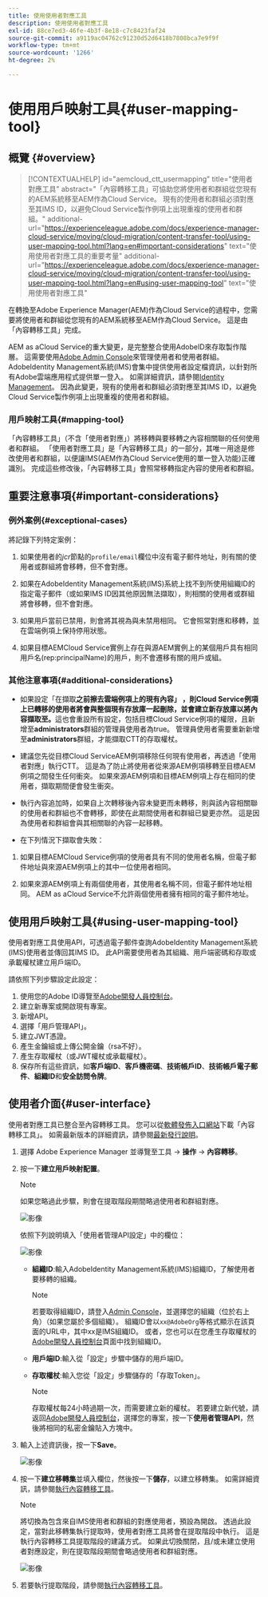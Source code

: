 ```yaml
---
title: 使用使用者對應工具
description: 使用使用者對應工具
exl-id: 88ce7ed3-46fe-4b3f-8e18-c7c8423faf24
source-git-commit: a9119ac04762c91230d52d6418b7808bca7e9f9f
workflow-type: tm+mt
source-wordcount: '1266'
ht-degree: 2%

---
```


# 使用用戶映射工具{#user-mapping-tool}

## 概覽 {#overview}

>[!CONTEXTUALHELP]
>id="aemcloud_ctt_usermapping"
>title="使用者對應工具"
>abstract="「內容轉移工具」可協助您將使用者和群組從您現有的AEM系統移至AEM作為Cloud Service。 現有的使用者和群組必須對應至其IMS ID，以避免Cloud Service製作例項上出現重複的使用者和群組。"
>additional-url="https://experienceleague.adobe.com/docs/experience-manager-cloud-service/moving/cloud-migration/content-transfer-tool/using-user-mapping-tool.html?lang=en#important-considerations" text="使用使用者對應工具的重要考量"
>additional-url="https://experienceleague.adobe.com/docs/experience-manager-cloud-service/moving/cloud-migration/content-transfer-tool/using-user-mapping-tool.html?lang=en#using-user-mapping-tool" text="使用使用者對應工具"

在轉換至Adobe Experience Manager(AEM)作為Cloud Service的過程中，您需要將使用者和群組從您現有的AEM系統移至AEM作為Cloud Service。 這是由「內容轉移工具」完成。

AEM as aCloud Service的重大變更，是完整整合使用AdobeID來存取製作階層。  這需要使用[Adobe Admin Console](https://helpx.adobe.com/tw/enterprise/using/admin-console.html)來管理使用者和使用者群組。 AdobeIdentity Management系統(IMS)會集中提供使用者設定檔資訊，以針對所有Adobe雲端應用程式提供單一登入。 如需詳細資訊，請參閱[Identity Management](https://experienceleague.adobe.com/docs/experience-manager-cloud-service/overview/what-is-new-and-different.html?lang=en#identity-management)。 因為此變更，現有的使用者和群組必須對應至其IMS ID，以避免Cloud Service製作例項上出現重複的使用者和群組。

### 用戶映射工具{#mapping-tool}

「內容轉移工具」（不含「使用者對應」）將移轉與要移轉之內容相關聯的任何使用者和群組。 「使用者對應工具」是「內容轉移工具」的一部分，其唯一用途是修改使用者和群組，以便讓IMS(AEM作為Cloud Service使用的單一登入功能)正確識別。 完成這些修改後，「內容轉移工具」會照常移轉指定內容的使用者和群組。

## 重要注意事項{#important-considerations}

### 例外案例{#exceptional-cases}

將記錄下列特定案例：

1. 如果使用者的&#x200B;*jcr*&#x200B;節點的`profile/email`欄位中沒有電子郵件地址，則有關的使用者或群組將會移轉，但不會對應。

1. 如果在AdobeIdentity Management系統(IMS)系統上找不到所使用組織ID的指定電子郵件（或如果IMS ID因其他原因無法擷取），則相關的使用者或群組將會移轉，但不會對應。

1. 如果用戶當前已禁用，則會將其視為與未禁用相同。 它會照常對應和移轉，並在雲端例項上保持停用狀態。

1. 如果目標AEMCloud Service實例上存在與源AEM實例上的某個用戶具有相同用戶名(rep:principalName)的用戶，則不會遷移有關的用戶或組。

### 其他注意事項{#additional-considerations}

* 如果設定「在擷取&#x200B;**之前擦去雲端例項上的現有內容」 ，則Cloud Service例項上已轉移的使用者將會與整個現有存放庫一起刪除，並會建立新存放庫以將內容擷取至。**&#x200B;這也會重設所有設定，包括目標Cloud Service例項的權限，且新增至&#x200B;**administrators**&#x200B;群組的管理員使用者為true。 管理員使用者需要重新新增至&#x200B;**administrators**&#x200B;群組，才能擷取CTT的存取權杖。

* 建議您先從目標Cloud ServiceAEM例項移除任何現有使用者，再透過「使用者對應」執行CTT。 這是為了防止將使用者從來源AEM例項移轉至目標AEM例項之間發生任何衝突。 如果來源AEM例項和目標AEM例項上存在相同的使用者，擷取期間便會發生衝突。

* 執行內容追加時，如果自上次轉移後內容未變更而未轉移，則與該內容相關聯的使用者和群組也不會轉移，即使在此期間使用者和群組已變更亦然。 這是因為使用者和群組會與其相關聯的內容一起移轉。

* 在下列情況下擷取會失敗：

1. 如果目標AEMCloud Service例項的使用者具有不同的使用者名稱，但電子郵件地址與來源AEM例項上的其中一位使用者相同。

1. 如果來源AEM例項上有兩個使用者，其使用者名稱不同，但電子郵件地址相同。 AEM as aCloud Service不允許兩個使用者擁有相同的電子郵件地址。

## 使用用戶映射工具{#using-user-mapping-tool}

使用者對應工具使用API，可透過電子郵件查詢AdobeIdentity Management系統(IMS)使用者並傳回其IMS ID。 此API需要使用者為其組織、用戶端密碼和存取或承載權杖建立用戶端ID。

請依照下列步驟設定此設定：

1. 使用您的Adobe ID導覽至[Adobe開發人員控制台](https://console.adobe.io)。
1. 建立新專案或開啟現有專案。
1. 新增API。
1. 選擇「用戶管理API」。
1. 建立JWT憑證。
1. 產生金鑰組或上傳公開金鑰（rsa不好）。
1. 產生存取權杖（或JWT權杖或承載權杖）。
1. 保存所有這些資訊，如&#x200B;**客戶端ID**、**客戶機密碼**、**技術帳戶ID**、**技術帳戶電子郵件**、**組織ID**&#x200B;和&#x200B;**安全訪問令牌**。

## 使用者介面{#user-interface}

使用者對應工具已整合至內容轉移工具。 您可以從[軟體發佈入口網站](https://experience.adobe.com/#/downloads/content/software-distribution/en/aemcloud.html)下載「內容轉移工具」。 如需最新版本的詳細資訊，請參閱[最新發行說明](/help/release-notes/release-notes-cloud/release-notes-current.md)。

1. 選擇 Adobe Experience Manager 並導覽至工具 -> **操作** -> **內容轉移**。
1. 按一下&#x200B;**建立用戶映射配置**。

   >[!NOTE]
   >如果您略過此步驟，則會在提取階段期間略過使用者和群組對應。

   ![影像](/help/move-to-cloud-service/content-transfer-tool/assets-user-mapping/user-mapping-1.png)

   依照下列說明填入「使用者管理API設定」中的欄位：

   ![影像](/help/move-to-cloud-service/content-transfer-tool/assets-user-mapping/user-mapping-2.png)

   * **組織ID**:輸入AdobeIdentity Management系統(IMS)組織ID，了解使用者要移轉的組織。

      >[!NOTE]
      >若要取得組織ID，請登入[Admin Console](https://adminconsole.adobe.com/)，並選擇您的組織（位於右上角）（如果您屬於多個組織）。 組織ID會以`xx@AdobeOrg`等格式顯示在該頁面的URL中，其中xx是IMS組織ID。  或者，您也可以在您產生存取權杖的[Adobe開發人員控制台](https://console.adobe.io)頁面中找到組織ID。

   * **用戶端ID**:輸入從「設定」步驟中儲存的用戶端ID。

   * **存取權杖**:輸入您從「設定」步驟儲存的「存取Token」。

      >[!NOTE]
      >存取權杖每24小時過期一次，而需要建立新的權杖。 若要建立新代號，請返回[Adobe開發人員控制台](https://console.adobe.io)，選擇您的專案，按一下&#x200B;**使用者管理API**，然後將相同的私密金鑰貼入方塊中。

1. 輸入上述資訊後，按一下&#x200B;**Save**。

   ![影像](/help/move-to-cloud-service/content-transfer-tool/assets-user-mapping/user-mapping-3.png)


1. 按一下&#x200B;**建立移轉集**&#x200B;並填入欄位，然後按一下&#x200B;**儲存**，以建立移轉集。 如需詳細資訊，請參閱[執行內容轉移工具](/help/move-to-cloud-service/content-transfer-tool/using-content-transfer-tool.md#running-tool)。

   >[!NOTE]
   >將切換為包含來自IMS使用者和群組的對應使用者，預設為開啟。 透過此設定，當對此移轉集執行提取時，使用者對應工具將會在提取階段中執行。 這是執行內容轉移工具提取階段的建議方式。 如果此切換關閉，且/或未建立使用者對應設定，則在提取階段期間會略過使用者和群組對應。

   ![影像](/help/move-to-cloud-service/content-transfer-tool/assets-user-mapping/user-mapping-4.png)

1. 若要執行提取階段，請參閱[執行內容轉移工具](/help/move-to-cloud-service/content-transfer-tool/using-content-transfer-tool.md#running-tool)。
